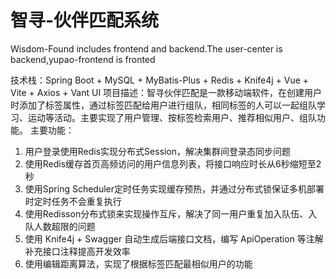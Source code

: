 # 智寻-伙伴匹配系统 

Wisdom-Found includes frontend and backend.The user-center is backend,yupao-frontend is fronted

技术栈：Spring Boot + MySQL + MyBatis-Plus + Redis + Knife4j + Vue + Vite + Axios + Vant UI
项目描述：智寻伙伴匹配是一款移动端软件，在创建用户时添加了标签属性，通过标签匹配给用户进行组队，相同标签的人可以一起组队学习、运动等活动。主要实现了用户管理、按标签检索用户、推荐相似用户、组队功能。
主要功能：
1. 用户登录使用Redis实现分布式Session，解决集群间登录态同步问题
2. 使用Redis缓存首页高频访问的用户信息列表，将接口响应时长从6秒缩短至2秒
3. 使用Spring Scheduler定时任务实现缓存预热，并通过分布式锁保证多机部署时定时任务不会重复执行
4. 使用Redisson分布式锁来实现操作互斥，解决了同一用户重复加入队伍、入队人数超限的问题
5. 使用 Knife4j + Swagger 自动生成后端接口文档，编写 ApiOperation 等注解补充接口注释提高开发效率
6. 使用编辑距离算法，实现了根据标签匹配最相似用户的功能
